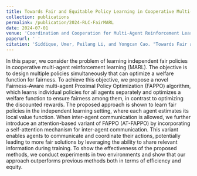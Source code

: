 ```yaml
---
title: Towards Fair and Equitable Policy Learning in Cooperative Multi-Agent Reinforcement Learning
collection: publications
permalink: /publication/2024-RLC-FairMARL
date: 2024-07-01
venue: 'Coordination and Cooperation for Multi-Agent Reinforcement Learning Methods Workshop @ RLC'
paperurl: ' '
citation: 'Siddique, Umer, Peilang Li, and Yongcan Cao. "Towards Fair and Equitable Policy Learning in Cooperative Multi-Agent Reinforcement Learning." Coordination and Cooperation for Multi-Agent Reinforcement Learning Methods Workshop @ RLC. 2024.'
---
```


In this paper, we consider the problem of learning independent fair policies in cooperative multi-agent reinforcement learning (MARL). The objective is to design multiple policies simultaneously that can optimize a welfare function for fairness. To achieve this objective, we propose a novel Fairness-Aware multi-agent Proximal Policy Optimization (FAPPO) algorithm, which learns individual policies for all agents separately and optimizes a welfare function to ensure fairness among them, in contrast to optimizing the discounted rewards. The proposed approach is shown to learn fair policies in the independent learning setting, where each agent estimates its local value function. When inter-agent communication is allowed, we further introduce an attention-based variant of FAPPO (AT-FAPPO) by incorporating a self-attention mechanism for inter-agent communication. This variant enables agents to communicate and coordinate their actions, potentially leading to more fair solutions by leveraging the ability to share relevant information during training. To show the effectiveness of the proposed methods, we conduct experiments in two environments and show that our approach outperforms previous methods both in terms of efficiency and equity.
